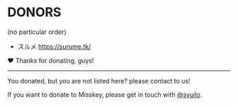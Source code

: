DONORS
======

(no particular order)

* スルメ https://surume.tk/

:heart: Thanks for donating, guys!

---

You donated, but you are not listed here? please contact to us!

If you want to donate to Misskey, please get in touch with [@syuilo][syuilo-link].

[syuilo-link]: https://syuilo.com
